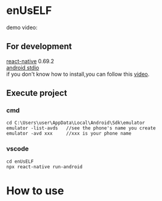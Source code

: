 # enUsELF

demo video:

## For development
[react-native](https://reactnative.dev/docs/environment-setup) 0.69.2 </br>
[android stdio](https://developer.android.com/studio)<br>
if you don't know how to install,you can follow this [video](https://www.youtube.com/watch?v=oZFCt69Bccc).</br>

## Execute project
### cmd
```
cd C:\Users\user\AppData\Local\Android\Sdk\emulator
emulator -list-avds   //see the phone's name you create
emulator -avd xxx     //xxx is your phone name
```
### vscode
```  
cd enUsELF
npx react-native run-android
```

# How to use

